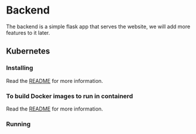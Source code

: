 # Backend

The backend is a simple flask app that serves the website, we will add more features to it later.

## Kubernetes

### Installing

Read the [README](https://github.com/kispeterzsm/aau-sw7-iot/tree/backend/backend/blob/master/INSTALL.md) for more information.

### To build Docker images to run in containerd

Read the [README](https://github.com/kispeterzsm/aau-sw7-iot/tree/backend/backend/blob/master/DOCKER_IMAGE_BUILD.md) for more information.

### Running
